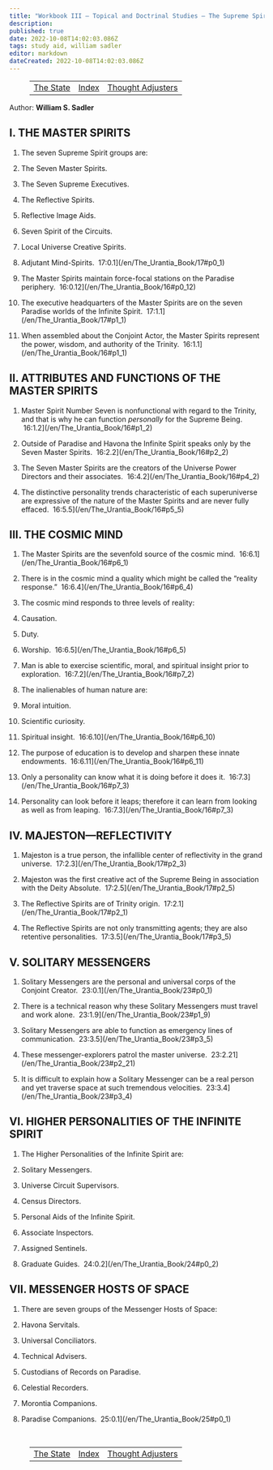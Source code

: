 ```yaml
---
title: "Workbook III — Topical and Doctrinal Studies — The Supreme Spirit — And Other"
description: 
published: true
date: 2022-10-08T14:02:03.086Z
tags: study aid, william sadler
editor: markdown
dateCreated: 2022-10-08T14:02:03.086Z
---
```


<figure class="table chapter-navigator">
	<table>
		<tbody>
		<tr>
			<td><a href="/en/William_S_Sadler/Workbook_3_Topical_and_Doctrinal_Studies/The_State">The State</a></td>
			<td><a href="/en/William_S_Sadler/Workbook_3_Topical_and_Doctrinal_Studies/Index">Index</a></td>
			<td><a href="/en/William_S_Sadler/Workbook_3_Topical_and_Doctrinal_Studies/Thought_Adjusters">Thought Adjusters</a></td>
		</tr>
		</tbody>
	</table>
</figure>

Author: **William S. Sadler**

## I. THE MASTER SPIRITS

1. The seven Supreme Spirit groups are:

1. The Seven Master Spirits.
2. The Seven Supreme Executives.
3. The Reflective Spirits.
4. Reflective Image Aids.
5. Seven Spirit of the Circuits.
6. Local Universe Creative Spirits.
7. Adjutant Mind-Spirits.  17:0.1](/en/The_Urantia_Book/17#p0_1)

2. The Master Spirits maintain force-focal stations on the Paradise periphery.  16:0.12](/en/The_Urantia_Book/16#p0_12)

3. The executive headquarters of the Master Spirits are on the seven Paradise worlds of the Infinite Spirit.  17:1.1](/en/The_Urantia_Book/17#p1_1)

4. When assembled about the Conjoint Actor, the Master Spirits represent the power, wisdom, and authority of the Trinity.  16:1.1](/en/The_Urantia_Book/16#p1_1)

## II. ATTRIBUTES AND FUNCTIONS OF THE MASTER SPIRITS

1. Master Spirit Number Seven is nonfunctional with regard to the Trinity, and that is why he can function _personally_ for the Supreme Being.  16:1.2](/en/The_Urantia_Book/16#p1_2)

2. Outside of Paradise and Havona the Infinite Spirit speaks only by the Seven Master Spirits.  16:2.2](/en/The_Urantia_Book/16#p2_2)

3. The Seven Master Spirits are the creators of the Universe Power Directors and their associates.  16:4.2](/en/The_Urantia_Book/16#p4_2)

4. The distinctive personality trends characteristic of each superuniverse are expressive of the nature of the Master Spirits and are never fully effaced.  16:5.5](/en/The_Urantia_Book/16#p5_5)

## III. THE COSMIC MIND

1. The Master Spirits are the sevenfold source of the cosmic mind.  16:6.1](/en/The_Urantia_Book/16#p6_1)

2. There is in the cosmic mind a quality which might be called the “reality response.”  16:6.4](/en/The_Urantia_Book/16#p6_4)

3. The cosmic mind responds to three levels of reality:

1. Causation.
2. Duty.
3. Worship.  16:6.5](/en/The_Urantia_Book/16#p6_5)

4. Man is able to exercise scientific, moral, and spiritual insight prior to exploration.  16:7.2](/en/The_Urantia_Book/16#p7_2)

5. The inalienables of human nature are:

1. Moral intuition.
2. Scientific curiosity.
3. Spiritual insight.  16:6.10](/en/The_Urantia_Book/16#p6_10)

6. The purpose of education is to develop and sharpen these innate endowments.  16:6.11](/en/The_Urantia_Book/16#p6_11)

7. Only a personality can know what it is doing before it does it.  16:7.3](/en/The_Urantia_Book/16#p7_3)

8. Personality can look before it leaps; therefore it can learn from looking as well as from leaping.  16:7.3](/en/The_Urantia_Book/16#p7_3)

## IV. MAJESTON—REFLECTIVITY

1. Majeston is a true person, the infallible center of reflectivity in the grand universe.  17:2.3](/en/The_Urantia_Book/17#p2_3)

2. Majeston was the first creative act of the Supreme Being in association with the Deity Absolute.  17:2.5](/en/The_Urantia_Book/17#p2_5)

3. The Reflective Spirits are of Trinity origin.  17:2.1](/en/The_Urantia_Book/17#p2_1)

4. The Reflective Spirits are not only transmitting agents; they are also retentive personalities.  17:3.5](/en/The_Urantia_Book/17#p3_5)

## V. SOLITARY MESSENGERS

1. Solitary Messengers are the personal and universal corps of the Conjoint Creator.  23:0.1](/en/The_Urantia_Book/23#p0_1)

2. There is a technical reason why these Solitary Messengers must travel and work alone.  23:1.9](/en/The_Urantia_Book/23#p1_9)

3. Solitary Messengers are able to function as emergency lines of communication.  23:3.5](/en/The_Urantia_Book/23#p3_5)

4. These messenger-explorers patrol the master universe.  23:2.21](/en/The_Urantia_Book/23#p2_21)

5. It is difficult to explain how a Solitary Messenger can be a real person and yet traverse space at such tremendous velocities.  23:3.4](/en/The_Urantia_Book/23#p3_4)

## VI. HIGHER PERSONALITIES OF THE INFINITE SPIRIT

1. The Higher Personalities of the Infinite Spirit are:

1. Solitary Messengers.
2. Universe Circuit Supervisors.
3. Census Directors.
4. Personal Aids of the Infinite Spirit.
5. Associate Inspectors.
6. Assigned Sentinels.
7. Graduate Guides.  24:0.2](/en/The_Urantia_Book/24#p0_2)

## VII. MESSENGER HOSTS OF SPACE

1. There are seven groups of the Messenger Hosts of Space:

1. Havona Servitals.
2. Universal Conciliators.
3. Technical Advisers.
4. Custodians of Records on Paradise.
5. Celestial Recorders.
6. Morontia Companions.
7. Paradise Companions.  25:0.1](/en/The_Urantia_Book/25#p0_1)


<br>

<figure class="table chapter-navigator">
	<table>
		<tbody>
		<tr>
			<td><a href="/en/William_S_Sadler/Workbook_3_Topical_and_Doctrinal_Studies/The_State">The State</a></td>
			<td><a href="/en/William_S_Sadler/Workbook_3_Topical_and_Doctrinal_Studies/Index">Index</a></td>
			<td><a href="/en/William_S_Sadler/Workbook_3_Topical_and_Doctrinal_Studies/Thought_Adjusters">Thought Adjusters</a></td>
		</tr>
		</tbody>
	</table>
</figure>